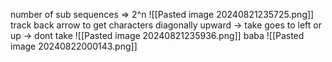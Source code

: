 number of sub sequences => 2^n
![[Pasted image 20240821235725.png]]
	track back arrow to get characters 
	 diagonally upward -> take 
	 goes to left or up -> dont take 
	 ![[Pasted image 20240821235936.png]]
	 baba
	 ![[Pasted image 20240822000143.png]]
	 